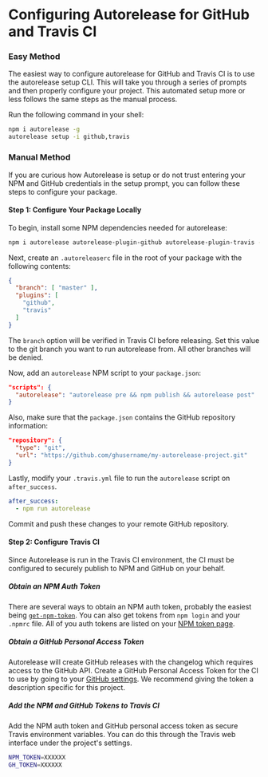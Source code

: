 # Configuring Autorelease for GitHub and Travis CI

### Easy Method

The easiest way to configure autorelease for GitHub and Travis CI is to use the autorelease setup CLI. This will take you through a series of prompts and then properly configure your project. This automated setup more or less follows the same steps as the manual process.

Run the following command in your shell:

```bash
npm i autorelease -g
autorelease setup -i github,travis
```

### Manual Method

If you are curious how Autorelease is setup or do not trust entering your NPM and GitHub credentials in the setup prompt, you can follow these steps to configure your package.

#### Step 1: Configure Your Package Locally

To begin, install some NPM dependencies needed for autorelease:

```bash
npm i autorelease autorelease-plugin-github autorelease-plugin-travis -D
```

Next, create an `.autoreleaserc` file in the root of your package with the following contents:

```json
{
  "branch": [ "master" ],
  "plugins": [
    "github",
    "travis"
  ]
}
```

The `branch` option will be verified in Travis CI before releasing. Set this value to the git branch you want to run autorelease from. All other branches will be denied.

Now, add an `autorelease` NPM script to your `package.json`:

```json
"scripts": {
  "autorelease": "autorelease pre && npm publish && autorelease post"
}
```

Also, make sure that the `package.json` contains the GitHub repository information:

```json
"repository": {
  "type": "git",
  "url": "https://github.com/ghusername/my-autorelease-project.git"
}
```

Lastly, modify your `.travis.yml` file to run the `autorelease` script on `after_success`.

```yml
after_success:
  - npm run autorelease
```

Commit and push these changes to your remote GitHub repository.

#### Step 2: Configure Travis CI

Since Autorelease is run in the Travis CI environment, the CI must be configured to securely publish to NPM and GitHub on your behalf.

##### Obtain an NPM Auth Token

There are several ways to obtain an NPM auth token, probably the easiest being [`get-npm-token`](https://www.npmjs.com/package/get-npm-token). You can also get tokens from `npm login` and your `.npmrc` file. All of you auth tokens are listed on your [NPM token page](https://www.npmjs.com/settings/tokens).

##### Obtain a GitHub Personal Access Token

Autorelease will create GitHub releases with the changelog which requires access to the GitHub API. Create a GitHub Personal Access Token for the CI to use by going to your [GitHub settings](https://github.com/settings/tokens). We recommend giving the token a description specific for this project.

##### Add the NPM and GitHub Tokens to Travis CI

Add the NPM auth token and GitHub personal access token as secure Travis environment variables. You can do this through the Travis web interface under the project's settings.

```bash
NPM_TOKEN=XXXXXX
GH_TOKEN=XXXXXX
```
